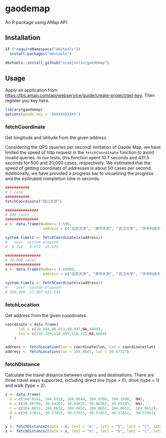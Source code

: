 # gaodemap
An R package using AMap API.

## Installation

```R
if (!requireNamespace("devtools"))
  install.packages("devtools")
  
devtools::install_github("xiaojunlin/gaodemap") 
```

## Usage

Apply an application from https://lbs.amap.com/api/webservice/guide/create-project/get-key. Then register you key here.

```R
library(gaodemap)
options(gaode.key = 'XXXXXXXXXXX')
```

### fetchCoordinate
Get longitude and latitude from the given address.

Considering the QPS (queries per second) limitation of Gaode Map, we have limited the speed of http request in the `fetchCoordinate` function to avoid invalid queries. In our tests, this function spent 10.7 seconds and 431.5 seconds for 500 and 20,000 cases, respectively. We estimated that the speed of getting  coordinats of addresses is about 50 cases per second. Additionally, we have provided a progress bar to visualizing the  progress and the estimated completion time in seconds. 

```R
###########
# 1 case
###########
fetchCoordinate("四川大学")

###############
# 500 cases
###############
x <- data.frame(Number= 1:500,
                 address = c("北京大学", "清华大学", "武汉大学", "华中科技大学", "南京大学", "中山大学", "四川大学", "中国科学技术大学", "哈尔滨工业大学", "复旦大学"))

system.time(z <- fetchCoordinate(x$address))
#   user  system elapsed                                                                                                         
#  8.718   0.972  10.675 

################
# 20,000 cases
################
x <- data.frame(Number= 1:20000,
                 address = c("北京大学", "清华大学", "武汉大学", "华中科技大学", "南京大学", "中山大学", "四川大学", "中国科学技术大学", "哈尔滨工业大学", "复旦大学"))

system.time(z <- fetchCoordinate(x$address))
#    user  system elapsed                                         
# 366.269  23.965 431.545 
```

### fetchLocation
Get address from the given coordinates.

```R
coordinate = data.frame(
      lat = c(39.934,40.013,40.047,NA,4444),
      lon = c(116.329,116.495,116.313,NA,6666)
    )

address <- fetchLocation(lon = coordinate$lon, lat = coordinate$lat)
address <- fetchLocation(lon = 104.0665, lat = 30.57227)
```

### fetchDistance
Calculate the travel distance between origins and destinations. There are three travel ways supported, including direct line (type = 0), drive (type = 1) and walk (type = 2).

```R
x <- data.frame(
  a = c(104.0141, 104.0518, 104.0644, 104.0390, 104.1890,  NA),
  b = c(30.66794, 30.64201, 30.64035, 30.66362, 30.65145,  NA),
  c = c(104.0652, 104.0652, 104.0652, 104.0652, 104.0652,  104.0652),
  d = c(30.57851, 30.57851, 30.57851, 30.57851, 30.57851,  30.57851)
  )

y <- fetchDistance2(data = x, lon1 = "a" , lat1 = "b", lon2 = "c", lat2 ="d", type = 0)
z <- fetchDistance2(data = x, lon1 = "a" , lat1 = "b", lon2 = "c", lat2 ="d", type = 1)
```

